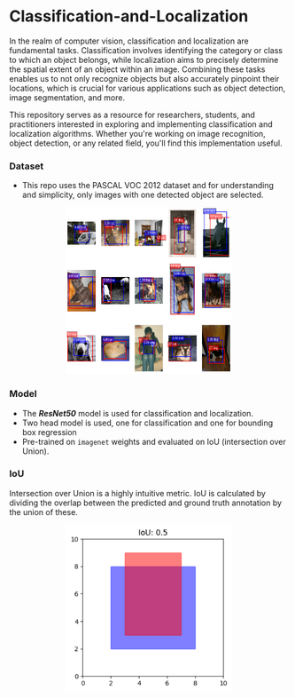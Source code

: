 # Classification-and-Localization

In the realm of computer vision, classification and localization are fundamental tasks. Classification involves identifying the category or class to which an object belongs, while localization aims to precisely determine the spatial extent of an object within an image. Combining these tasks enables us to not only recognize objects but also accurately pinpoint their locations, which is crucial for various applications such as object detection, image segmentation, and more.

This repository serves as a resource for researchers, students, and practitioners interested in exploring and implementing classification and localization algorithms. Whether you're working on image recognition, object detection, or any related field, you'll find this implementation useful.

### Dataset
- This repo uses the PASCAL VOC 2012 dataset and for understanding and simplicity, only images with one detected object are selected.
<div align="center">
  <img src="Images/output.png" width="300" height="300">
</div>

### Model
- The ***ResNet50*** model is used for classification and localization.
- Two head model is used, one for classification and one for bounding box regression
- Pre-trained on ``imagenet`` weights and evaluated on IoU (intersection over Union).

### IoU
Intersection over Union is a highly intuitive metric. IoU is calculated by dividing the overlap between the predicted and ground truth annotation by the union of these.
<div align="center">
  <img src="Images/IoU.png" width="300" height="300">
</div>
